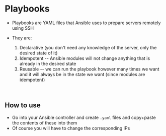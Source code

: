 # Playbooks

- Playbooks are YAML files that Ansible uses to prepare servers remotely using SSH

- They are:
    1. Declarative (you don't need any knowledge of the server, only the desired state of it)
    2. Idempotent -- Ansible modules will not change anything that is already in the desired state
    3. Reusable -- we can run the playbook however many times we want and it will always be in the state we want (since modules are idempotent)

<br>

## How to use
- Go into your Ansible controller and create `.yaml` files and copy+paste the contents of these into them
- Of course you will have to change the corresponding IPs